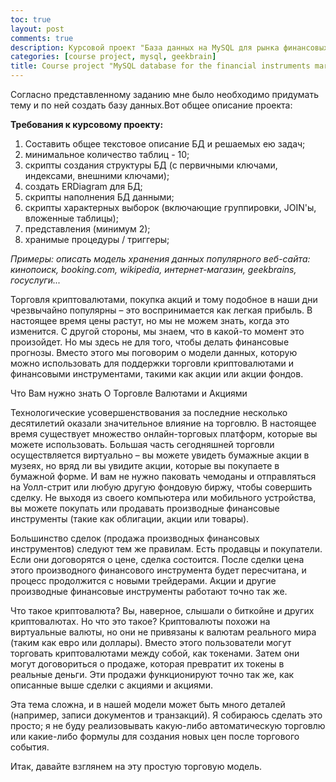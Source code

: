 ```yaml
---
toc: true
layout: post
comments: true
description: Курсовой проект "База данных на MySQL для рынка финансовых инструментов" 
categories: [course project, mysql, geekbrain]
title: Course project "MySQL database for the financial instruments market"
---
```


Согласно представленному заданию мне было необходимо придумать тему и по ней создать базу данных.Вот общее описание проекта:

**Требования к курсовому проекту:**
1. Составить общее текстовое описание БД и решаемых ею задач;
2. минимальное количество таблиц - 10;
3. скрипты создания структуры БД (с первичными ключами, индексами, внешними ключами);
4. создать ERDiagram для БД;
5. скрипты наполнения БД данными;
6. скрипты характерных выборок (включающие группировки, JOIN'ы, вложенные таблицы);
7. представления (минимум 2);
8. хранимые процедуры / триггеры;

*Примеры: описать модель хранения данных популярного веб-сайта: кинопоиск, booking.com, wikipedia, интернет-магазин, geekbrains, госуслуги...*

Торговля криптовалютами, покупка акций и тому подобное в наши дни чрезвычайно популярны – это воспринимается как легкая прибыль. В настоящее время цены растут, но мы не можем знать, когда это изменится. С другой стороны, мы знаем, что в какой-то момент это произойдет. Но мы здесь не для того, чтобы делать финансовые прогнозы. Вместо этого мы поговорим о модели данных, которую можно использовать для поддержки торговли криптовалютами и финансовыми инструментами, такими как акции или акции фондов.

Что Вам нужно знать О Торговле Валютами и Акциями

Технологические усовершенствования за последние несколько десятилетий оказали значительное влияние на торговлю. В настоящее время существует множество онлайн-торговых платформ, которые вы можете использовать. Большая часть сегодняшней торговли осуществляется виртуально – вы можете увидеть бумажные акции в музеях, но вряд ли вы увидите акции, которые вы покупаете в бумажной форме. И вам не нужно паковать чемоданы и отправляться на Уолл-стрит или любую другую фондовую биржу, чтобы совершить сделку. Не выходя из своего компьютера или мобильного устройства, вы можете покупать или продавать производные финансовые инструменты (такие как облигации, акции или товары).

Большинство сделок (продажа производных финансовых инструментов) следуют тем же правилам. Есть продавцы и покупатели. Если они договорятся о цене, сделка состоится. После сделки цена этого производного финансового инструмента будет пересчитана, и процесс продолжится с новыми трейдерами. Акции и другие производные финансовые инструменты работают точно так же.

Что такое криптовалюта? Вы, наверное, слышали о биткойне и других криптовалютах. Но что это такое? Криптовалюты похожи на виртуальные валюты, но они не привязаны к валютам реального мира (таким как евро или доллары). Вместо этого пользователи могут торговать криптовалютами между собой, как токенами. Затем они могут договориться о продаже, которая превратит их токены в реальные деньги. Эти продажи функционируют точно так же, как описанные выше сделки с акциями и акциями.

Эта тема сложна, и в нашей модели может быть много деталей (например, записи документов и транзакций). Я собираюсь сделать это просто; я не буду реализовывать какую-либо автоматическую торговлю или какие-либо формулы для создания новых цен после торгового события.

Итак, давайте взглянем на эту простую торговую модель.